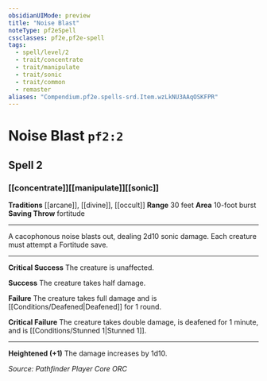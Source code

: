 ```yaml
---
obsidianUIMode: preview
title: "Noise Blast"
noteType: pf2eSpell
cssclasses: pf2e,pf2e-spell
tags:
  - spell/level/2
  - trait/concentrate
  - trait/manipulate
  - trait/sonic
  - trait/common
  - remaster
aliases: "Compendium.pf2e.spells-srd.Item.wzLkNU3AAqOSKFPR" 
---
```

# Noise Blast  `pf2:2`  
## Spell 2
### [[concentrate]][[manipulate]][[sonic]]
**Traditions** [[arcane]], [[divine]], [[occult]]
**Range** 30 feet
**Area** 10-foot burst
**Saving Throw**  fortitude
* * * 
A cacophonous noise blasts out, dealing 2d10 sonic damage. Each creature must attempt a Fortitude save.

* * *

**Critical Success** The creature is unaffected.

**Success** The creature takes half damage.

**Failure** The creature takes full damage and is [[Conditions/Deafened|Deafened]] for 1 round.

**Critical Failure** The creature takes double damage, is deafened for 1 minute, and is [[Conditions/Stunned 1|Stunned 1]].

* * *

**Heightened (+1)** The damage increases by 1d10.

*Source: Pathfinder Player Core*
*ORC*